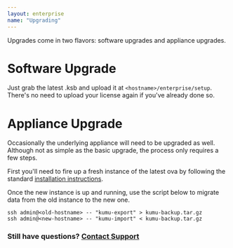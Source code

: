 ```yaml
---
layout: enterprise
name: "Upgrading"
---
```


Upgrades come in two flavors: software upgrades and appliance upgrades.

# Software Upgrade

Just grab the latest .ksb and upload it at `<hostname>/enterprise/setup`.
There's no need to upload your license again if you've already done so.

# Appliance Upgrade

Occasionally the underlying appliance will need to be upgraded as well. Although
not as simple as the basic upgrade, the process only requires a few steps.

First you'll need to fire up a fresh instance of the latest ova by following the standard
<a href="/enterprise/getting-started-with-virtualbox.html">installation instructions</a>.

Once the new instance is up and running, use the script below to migrate data
from the old instance to the new one.

```
ssh admin@<old-hostname> -- "kumu-export" > kumu-backup.tar.gz
ssh admin@<new-hostname> -- "kumu-import" < kumu-backup.tar.gz
```

### Still have questions? [Contact Support](mailto:enterprise@kumu.io)
